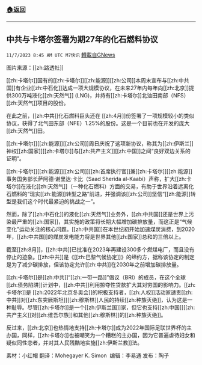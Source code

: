 ###  [:house:返回](README.md)
---


## 中共与卡塔尔签署为期27年的化石燃料协议
`11/7/2023 8:45 AM UTC M7快讯` [轉載自GNews](https://gnews.org/articles/1935155)

图片来源：[[zh:路透社]]

[[zh:卡塔尔]]国有的[[zh:卡塔尔]][[zh:能源]][[zh:公司]]本周末宣布与[[zh:中共国]]有企业[[zh:中石化]]达成一项大规模协议，在未来27年内每年向[[zh:北京]]提供300万吨液化[[zh:天然气]] (LNG)，并持有[[zh:卡塔尔]]北油田南部（NFS）[[zh:天然气]]项目的股份。

在此之前，[[zh:中共]]化石燃料巨头还在 [[zh:4月]]份签署了一项规模较小的类似协议，获得了北气田东部（NFE）1.25%的股份。这是一个目前也在开发的庞大[[zh:天然气]]田。

[[zh:卡塔尔]][[zh:能源]][[zh:公司]]周日庆祝了这项新协议，称其为[[zh:伊斯兰]]神权[[zh:国家]][[zh:卡塔尔]]与[[zh:共产主义]][[zh:中国]]之间“良好双边关系的证明”。

[[zh:卡塔尔]][[zh:能源]][[zh:公司]][[zh:首席执行官]]兼[[zh:卡塔尔]][[zh:能源]]事务国务部长萨阿德·谢里达·卡比（Saad Sherida al-Kaabi）声称，扩大[[zh:卡塔尔]]在液化[[zh:天然气]]（一种化石燃料）方面的交易，有助于世界沿着远离化石燃料的“现实[[zh:能源]]转型之路”前进，并强调该[[zh:公司]]坚信“[[zh:能源]]转型是我们这个时代最紧迫的挑战之一”。

然而，除了[[zh:中石化]]的液化[[zh:天然气]]业务外，[[zh:中共国]]还是世界上污染最严重的[[zh:国家]]，其实施的政策将长期大幅增加碳排放量，而这正是“气候变化”运动关注的核心问题。[[zh:中共国]]在本世纪初开始加速煤炭消费，到2020年，[[zh:中共国]]的煤炭发电能力将是世界其他[[zh:国家]]总和的三倍以上。

截至[[zh:8月]]，[[zh:中共]]已批准在2023年再建设300多个燃煤电厂，而且没有停止的迹象。[[zh:中共]]是《[[zh:巴黎气候协定]]》的缔约方，据称该协定的制定是为了减少碳排放，但该协定允许[[zh:中共]]在2030年之前增加碳排放量。

[[zh:卡塔尔]]是[[zh:中共]]“[[zh:一带一路]]”倡议（BRI）的成员，在这个全球[[zh:债务陷阱]]计划中，[[zh:中共]]利用掠夺性贷款扩大其对穷国的影响力。[[zh:卡塔尔]]是 [[zh:2022年北京冬奥会]]的积极支持者，[[zh:人权]]活动家谴责[[zh:中共]]对[[zh:东突厥斯坦]][[zh:穆斯林]]人民的持续[[zh:种族灭绝]]，认为这是一种耻辱。尽管[[zh:卡塔尔]]是一个[[zh:伊斯兰国]]家，但它也支持[[zh:中国]][[zh:共产主义]]对[[zh:维吾尔族]]和其他[[zh:穆斯林]]的[[zh:种族灭绝]]。

反过来，[[zh:北京]]也热情地支持[[zh:卡塔尔]]成为2022年国际足联世界杯的主办国，同样，[[zh:卡塔尔]]也被嘲笑为一个糟糕的主办国，因为它普遍虐待妇女和疑似同性恋者，并对其人民残酷地实施[[zh:伊斯兰教]]法。

素材：小红帽  翻译：Mohegayer K. Simon   编辑：李易通  发布：陶子


